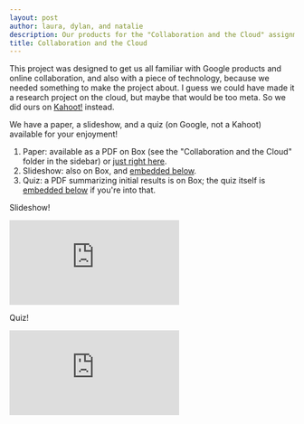```yaml
---
layout: post
author: laura, dylan, and natalie
description: Our products for the "Collaboration and the Cloud" assignment.
title: Collaboration and the Cloud
---
```


This project was designed to get us all familiar with Google products and online collaboration, and also with a piece of technology, because we needed something to make the project about. I guess we could have made it a research project on the cloud, but maybe that would be too meta. So we did ours on <a href="https://kahoot.com">Kahoot!</a> instead. 

We have a paper, a slideshow, and a quiz (on Google, not a Kahoot) available for your enjoyment! 

1. Paper: available as a PDF on Box (see the "Collaboration and the Cloud" folder in the sidebar) or <a href="https://docs.google.com/document/d/e/2PACX-1vTSfDo8-d1HDdOhz0Gd0zlLxncsXQcSqH2HFs5VvfxhJoQpVmBYPXlYXX6puZ38rqH06Ejjps-jHH-B/pub">just right here</a>.
2. Slideshow: also on Box, and <a href="#slides">embedded below</a>.
3. Quiz: a PDF summarizing initial results is on Box; the quiz itself is <a href="#quiz">embedded below</a> if you're into that.

<a name="slides">Slideshow!</a>
<iframe src="https://docs.google.com/presentation/d/e/2PACX-1vQ-RvNu9iLWV0nFtjfPA1O6vQvmT4L9dLXnL1TEcVCKZ7KU0boAkEY4MBQtXqVtABAvZyRNjVPJO1Lf/embed?start=false&loop=false" frameborder="0" allowfullscreen="true" mozallowfullscreen="true" webkitallowfullscreen="true">Loading slideshow...</iframe>

<a name="quiz">Quiz!</a>
<iframe src="https://docs.google.com/forms/d/e/1FAIpQLSdmZXE5lS2DmrT_xJ08YCR4SEKaqF97IVLqeKI-PTnoKV74pw/viewform?embedded=true" frameborder="0" marginheight="0" marginwidth="0">Loading quiz...</iframe>
